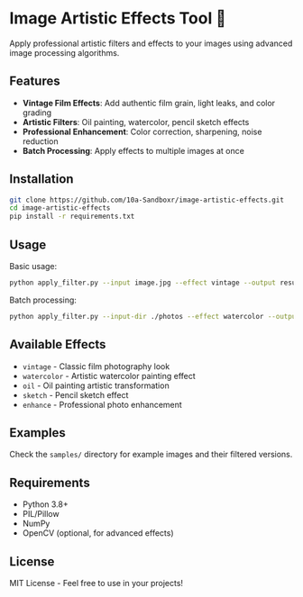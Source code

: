 # Image Artistic Effects Tool 🎨

Apply professional artistic filters and effects to your images using advanced image processing algorithms.

## Features

- **Vintage Film Effects**: Add authentic film grain, light leaks, and color grading
- **Artistic Filters**: Oil painting, watercolor, pencil sketch effects
- **Professional Enhancement**: Color correction, sharpening, noise reduction
- **Batch Processing**: Apply effects to multiple images at once

## Installation

```bash
git clone https://github.com/10a-Sandboxr/image-artistic-effects.git
cd image-artistic-effects
pip install -r requirements.txt
```

## Usage

Basic usage:
```bash
python apply_filter.py --input image.jpg --effect vintage --output result.jpg
```

Batch processing:
```bash
python apply_filter.py --input-dir ./photos --effect watercolor --output-dir ./processed
```

## Available Effects

- `vintage` - Classic film photography look
- `watercolor` - Artistic watercolor painting effect
- `oil` - Oil painting artistic transformation
- `sketch` - Pencil sketch effect
- `enhance` - Professional photo enhancement

## Examples

Check the `samples/` directory for example images and their filtered versions.

## Requirements

- Python 3.8+
- PIL/Pillow
- NumPy
- OpenCV (optional, for advanced effects)

## License

MIT License - Feel free to use in your projects!